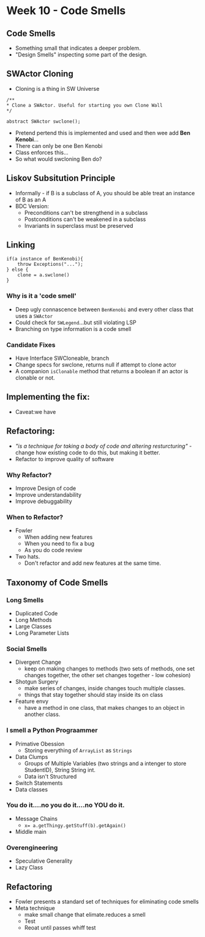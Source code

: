 # Week 10 - Code Smells

## Code Smells
- Something small that indicates a deeper problem.
- "Design Smells" inspecting some part of the design.

## SWActor Cloning
- Cloning is a thing in SW Universe
```
/**
* Clone a SWActor. Useful for starting you own Clone Wall
*/

abstract SWActor swclone();
```
- Pretend pertend this is implemented and used and then wee add **Ben Kenobi**...
- There can only be one Ben Kenobi
- Class enforces this...
- So what would swcloning Ben do?

## Liskov Subsitution Principle
- Informally - if B is a subclass of A, you should be able treat an instance of B as an A
- BDC Version:
    - Preconditions can't be strengthend in a subclass
    - Postconditions can't be weakened in a subclass
    - Invariants in superclass must be preserved

## Linking
```
if(a instance of BenKenobi){
    throw Exceptions("...");
} else {
    clone = a.swclone()
}
```
### Why is it a 'code smell'
- Deep ugly connascence between `BenKenobi` and every other class that uses a `SWActor`
- Could check for `SWLegend`...but still violating LSP
- Branching on type information is a code smell

### Candidate Fixes
- Have Interface SWCloneable, branch
- Change specs for swclone, returns null if attempt to clone actor
- A companion `isClonable` method that returns a boolean if an actor is clonable or not.

## Implementing the fix:
- Caveat:we have

## Refactoring:
- _"is a technique for taking a body of code and altering resturcturing"_ - change how existing code to do this, but making it better.
- Refactor to improve quality of software

### Why Refactor?
- Improve Design of code
- Improve understandability
- Improve debuggability

### When to Refactor?
- Fowler
    - When adding new features
    - When you need to fix a bug
    - As you do code review
- Two hats.
    - Don't refactor and add new features at the same time.

## Taxonomy of Code Smells

### Long Smells
- Duplicated Code
- Long Methods
- Large Classes
- Long Parameter Lists

### Social Smells
- Divergent Change
    - keep on making changes to methods (two sets of methods, one set changes together, the other set changes together - low cohesion)
- Shotgun Surgery
    - make series of changes, inside changes touch multiple classes.
    - things that stay together should stay inside its on class
- Feature envy 
    - have a method in one class, that makes changes to an object in another class.


### I smell a Python Prograammer
- Primative Obession
    - Storing everything of `ArrayList` as `Strings`
- Data Clumps
    - Groups of Multiple Variables (two strings and a intenger to store StudentID), String String int. 
    - Data isn't Structured
- Switch Statements
- Data classes

### You do it....no you do it....no YOU do it.
- Message Chains
    - `x= a.getThingy.getStuff(b).getAgain()`
- Middle main

### Overengineering
- Speculative Generality
- Lazy Class

## Refactoring
- Fowler presents a standard set of techniques for eliminating code smells
- Meta technique
    - make small change that elimate.reduces a smell
    - Test
    - Reoat until passes whiff test
